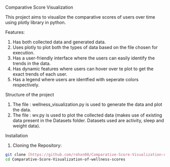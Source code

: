 Comparative Score Visualization

This project aims to  visualize the comparative scores of users over time using plotly library in python.

Features:
1. Has both collected data and generated data.
2. Uses plotly to plot both the types of data based on the  file chosen for execution.
3. Has a user-friendly interface where the users can easily identify the trends in the data.
4. Has dynamic features where users can hover over te plot to get the exact trends of each user.
5. Has a legend where users are identfied with seperate colors respectively.

Structure of the project
1. The file : wellness_visualization.py is used to generate the data and plot the data.
2. The file : wv.py is used to plot the collected data (makes use of existing data present in the Datasets folder. Datasets used are activity, sleep and weight data).

Installation

1. Cloning the Repository:
```bash
git clone [https://github.com/rohxn08/Comparative-Score-Visualization-of-wellness-scores.git](https://github.com/rohxn08/Comparative-Score-Visualization-of-wellness-scores.git)
cd Comparative-Score-Visualization-of-wellness-scores